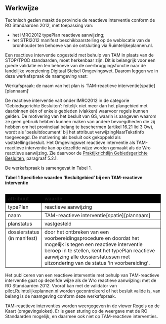 ## Werkwijze

Technisch gezien maakt de provincie de reactieve interventie conform de RO Standaarden 2012, met toepassing van: 
- het IMRO2012 typePlan reactieve aanwijzing;
- het STRI2012 manifest beschikbaarstelling op de weblocatie van de bronhouder ten behoeve van de ontsluiting via Ruimtelijkeplannen.nl.

Een reactieve interventie opgesteld met behulp van TAM in plaats van de STOP/TPOD standaarden, moet herkenbaar zijn. Dit is belangrijk voor een goede validatie en ten behoeve van de overbruggingsfunctie naar de landelijke voorziening Digitaal Stelsel Omgevingswet. Daarom leggen we in deze werkafspraak de naamgeving vast:

Werkafspraak: de naam van het plan is ‘TAM-reactieve interventie[spatie][plannaam]’

De reactieve interventie valt onder IMRO2012 in de categorie ‘Gebiedsgerichte Besluiten’: feitelijk niet meer dan het plangebied met daarbinnen één of enkele gebieden (vlakken) waarvoor regels kunnen gelden. De motivering van het besluit van GS, waarin is aangeven waarom ze geen gebruik hebben kunnen maken van andere bevoegdheden die zij hebben om het provinciaal belang te beschermen (artikel 16.21 lid 3 Ow), wordt als 'besluitdocument' bij het attribuut verwijzingNaarTekstInfo toegevoegd. De motivering als besluit ook gekoppeld als vaststellingsbesluit. Het Omgevingswet reactieve interventie als TAM-reactieve interventie kan op dezelfde wijze worden gemaakt als de Wro reactieve aanwijzing. Zie daarvoor de <a href='https://docs.geostandaarden.nl/ro/def-pr-gb2012-20181023/#aanwijzing' target='_blank'>Praktijkrichtlijn Gebiedsgerichte Besluiten</a>, paragraaf 5.2.1.

De werkafspraak is samengevat in Tabel 1. 

<b>Tabel 1 Specifieke waarden ‘Besluitgebied’ bij een TAM-reactieve interventie</b>

<table style='width: 100%;'><caption></caption>
<colgroup><col id='col1' style='width: 21.239242685025815%;'
<col id='col2' style='width: 78.76075731497419%;'
</colgroup>
<thead valign='top'><tr><th align='left' style='border-top: 0.75pt solid #000000; border-left: 0.75pt solid #000000; border-bottom: 0.75pt solid #000000; border-right: 0.75pt solid #000000; background-color: #000000;'><b>attribuut</b>

</th>
<th align='left' style='border-top: 0.75pt solid #000000; border-left: 0.75pt solid #000000; border-bottom: 0.75pt solid #000000; border-right: 0.75pt solid #000000; background-color: #000000;'><b>waarde</b>

</th>
</tr>
</thead>
<tbody valign='top'><tr><td align='left' style='border-top: 0.75pt solid #000000; border-left: 0.75pt solid #000000; border-bottom: 0.75pt solid #000000; border-right: 0.75pt solid #000000; background-color: #FFFFFF;'>typePlan

</td>
<td align='left' style='border-top: 0.75pt solid #000000; border-left: 0.75pt solid #000000; border-bottom: 0.75pt solid #000000; border-right: 0.75pt solid #000000; background-color: #FFFFFF;'>reactieve aanwijzing

</td>
</tr>
<tr><td align='left' style='border-top: 0.75pt solid #000000; border-left: 0.75pt solid #000000; border-bottom: 0.75pt solid #000000; border-right: 0.75pt solid #000000; background-color: #FFFFFF;'>naam

</td>
<td align='left' style='border-top: 0.75pt solid #000000; border-left: 0.75pt solid #000000; border-bottom: 0.75pt solid #000000; border-right: 0.75pt solid #000000; background-color: #FFFFFF;'>TAM-reactieve interventie[spatie][plannaam]

</td>
</tr>
<tr><td align='left' style='border-top: 0.75pt solid #000000; border-left: 0.75pt solid #000000; border-bottom: 0.75pt solid #000000; border-right: 0.75pt solid #000000; background-color: #FFFFFF;'>planstatus

</td>
<td align='left' style='border-top: 0.75pt solid #000000; border-left: 0.75pt solid #000000; border-bottom: 0.75pt solid #000000; border-right: 0.75pt solid #000000; background-color: #FFFFFF;'>vastgesteld

</td>
</tr>
<tr><td align='left' style='border-top: 0.75pt solid #000000; border-left: 0.75pt solid #000000; border-bottom: 0.75pt solid #000000; border-right: 0.75pt solid #000000; background-color: #FFFFFF;'>dossierstatus (in manifest)

</td>
<td align='left' style='border-top: 0.75pt solid #000000; border-left: 0.75pt solid #000000; border-bottom: 0.75pt solid #000000; border-right: 0.75pt solid #000000; background-color: #FFFFFF;'>door het ontbreken van een voorbereidingsprocedure en doordat het mogelijk is tegen een reactieve interventie beroep in te stellen, kent het typePlan reactieve aanwijzing alle dossierstatussen met uitzondering van de status 'in voorbereiding'.

</td>
</tr>
</tbody>
</table>

Het publiceren van een reactieve interventie met behulp van TAM-reactieve interventie gaat op dezelfde wijze als de Wro reactieve aanwijzing: met de RO Standaarden 2012. Vooraf kan met de validator van pilot.Ruimtelijkeplannen.nl worden gecontroleerd of het besluit valide is, van belang is de naamgeving conform deze werkafspraak.

TAM-reactieve interventies worden weergegeven in de viewer Regels op de Kaart (omgevingsloket). Er is geen sturing op de weergave met de RO Standaarden mogelijk, en daarmee ook niet op TAM-reactieve interventies.
